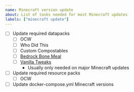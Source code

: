 ```yaml
---
name: Minecraft version update
about: List of tasks needed for most Minecraft updates
labels: ["minecraft update"]
---
```

- [ ] Update required datapacks
  - [ ] OCW
  - [ ] Who Did This
  - [ ] Custom Compostables
  - [ ] [Bedrock Bone Meal](https://github.com/Nincodedo/mc-java-bedrock-bone-meal-datapack)
  - [ ] [Vanilla Tweaks](https://github.com/Nincodedo/rhc-ocw/tree/main/rhc/vt)
    - Usually only needed on major Minecraft updates
- [ ] Update required resource packs
  - [ ] OCW
- [ ] Update docker-compose.yml Minecraft versions
